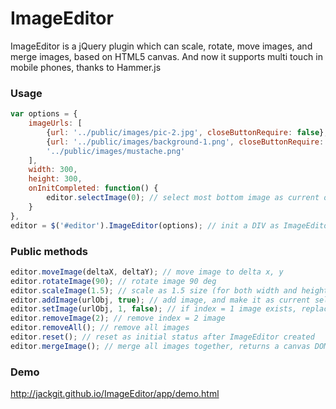 # ImageEditor
ImageEditor is a jQuery plugin which can scale, rotate, move images, and merge images, based on HTML5 canvas.
And now it supports multi touch in mobile phones, thanks to Hammer.js

### Usage
```js
var options = {
	imageUrls: [
		{url: '../public/images/pic-2.jpg', closeButtonRequire: false},
		{url: '../public/images/background-1.png', closeButtonRequire: false, clickToSelect: false, onClick: function() { editor.selectImage(0);}},
		'../public/images/mustache.png'
	],
	width: 300,
	height: 300,
	onInitCompleted: function() {
		editor.selectImage(0); // select most bottom image as current operating image
	}
},
editor = $('#editor').ImageEditor(options); // init a DIV as ImageEditor
```

### Public methods
```js
editor.moveImage(deltaX, deltaY); // move image to delta x, y
editor.rotateImage(90); // rotate image 90 deg
editor.scaleImage(1.5); // scale as 1.5 size (for both width and height)
editor.addImage(urlObj, true); // add image, and make it as current selected image for operation. structure of urlObj refers to options imageUrls array element
editor.setImage(urlObj, 1, false); // if index = 1 image exists, replace it, and not make replaced image as current selected image
editor.removeImage(2); // remove index = 2 image
editor.removeAll(); // remove all images
editor.reset(); // reset as initial status after ImageEditor created
editor.mergeImage(); // merge all images together, returns a canvas DOM
```

### Demo
http://jackgit.github.io/ImageEditor/app/demo.html
